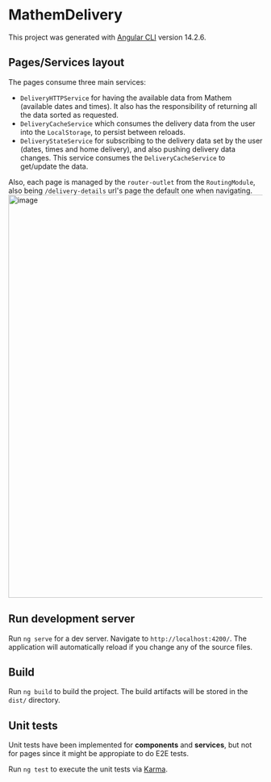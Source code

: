 # MathemDelivery

This project was generated with [Angular CLI](https://github.com/angular/angular-cli) version 14.2.6.

## Pages/Services layout

The pages consume three main services:
- `DeliveryHTTPService` for having the available data from Mathem (available dates and times). It also has the responsibility of returning all the data sorted as requested.
- `DeliveryCacheService` which consumes the delivery data from the user into the `LocalStorage`, to persist between reloads.
- `DeliveryStateService` for subscribing to the delivery data set by the user (dates, times and home delivery), and also pushing delivery data changes. This service consumes the `DeliveryCacheService` to get/update the data.

Also, each page is managed by the `router-outlet` from the `RoutingModule`, also being `/delivery-details` url's page the default one when navigating.
<img width="799" alt="image" src="https://user-images.githubusercontent.com/9503826/199574224-86d0fbd0-2228-4d79-bd1f-0186ca2f83e1.png">

## Run development server

Run `ng serve` for a dev server. Navigate to `http://localhost:4200/`. The application will automatically reload if you change any of the source files.

## Build

Run `ng build` to build the project. The build artifacts will be stored in the `dist/` directory.

## Unit tests

Unit tests have been implemented for **components** and **services**, but not for pages since it might be appropiate to do E2E tests.

Run `ng test` to execute the unit tests via [Karma](https://karma-runner.github.io).
